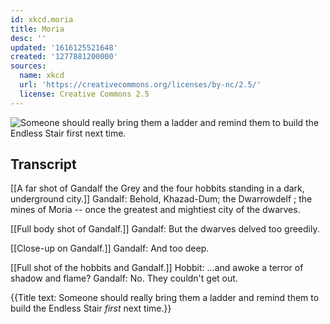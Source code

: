 ```yaml
---
id: xkcd.moria
title: Moria
desc: ''
updated: '1616125521648'
created: '1277881200000'
sources:
  name: xkcd
  url: 'https://creativecommons.org/licenses/by-nc/2.5/'
  license: Creative Commons 2.5
---
```

![Someone should really bring them a ladder and remind them to build the Endless Stair *first* next time.](https://imgs.xkcd.com/comics/moria.png)

## Transcript
[[A far shot of Gandalf the Grey and the four hobbits standing in a dark, underground city.]]
Gandalf: Behold, Khazad-Dum; the 
Dwarrowdelf
; the mines of Moria -- once the greatest and mightiest city of the dwarves.

[[Full body shot of Gandalf.]]
Gandalf: But the dwarves delved too greedily. 

[[Close-up on Gandalf.]]
Gandalf: 
And too deep.


[[Full shot of the hobbits and Gandalf.]]
Hobbit: ...and awoke a terror of shadow and flame?
Gandalf: No. They couldn't get out.

{{Title text: Someone should really bring them a ladder and remind them to build the Endless Stair *first* next time.}}
